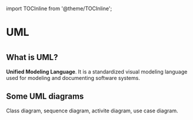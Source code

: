 import TOCInline from '@theme/TOCInline';

# UML
# <TOCInline toc={toc} />
## What is UML?	
**Unified Modeling Language**. It is a standardized visual modeling language used for modeling and documenting software systems.
## Some UML diagrams	
Class diagram, sequence diagram, activite diagram, use case diagram.
